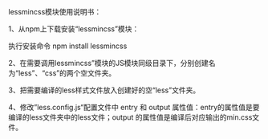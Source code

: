 lessmincss模块使用说明书：

1、从npm上下载安装“lessmincss”模块：

执行安装命令 npm install lessmincss

2、在需要调用lessmincss”模块的JS模块同级目录下，分别创建名为“less”、“css”的两个空文件夹。

3、把需要编译的less样式文件放入创建好的空“less”文件夹。

4、修改”less.config.js“配置文件中 entry 和 output 属性值：entry的属性值是要编译的less文件夹中的less文件；output 的属性值是编译后对应输出的min.css文件。



